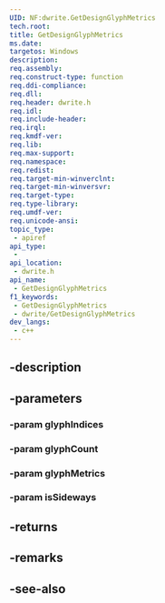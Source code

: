```yaml
---
UID: NF:dwrite.GetDesignGlyphMetrics
tech.root: 
title: GetDesignGlyphMetrics
ms.date: 
targetos: Windows
description: 
req.assembly: 
req.construct-type: function
req.ddi-compliance: 
req.dll: 
req.header: dwrite.h
req.idl: 
req.include-header: 
req.irql: 
req.kmdf-ver: 
req.lib: 
req.max-support: 
req.namespace: 
req.redist: 
req.target-min-winverclnt: 
req.target-min-winversvr: 
req.target-type: 
req.type-library: 
req.umdf-ver: 
req.unicode-ansi: 
topic_type:
 - apiref
api_type:
 - 
api_location:
 - dwrite.h
api_name:
 - GetDesignGlyphMetrics
f1_keywords:
 - GetDesignGlyphMetrics
 - dwrite/GetDesignGlyphMetrics
dev_langs:
 - c++
---
```


## -description

## -parameters

### -param glyphIndices

### -param glyphCount

### -param glyphMetrics

### -param isSideways

## -returns

## -remarks

## -see-also

